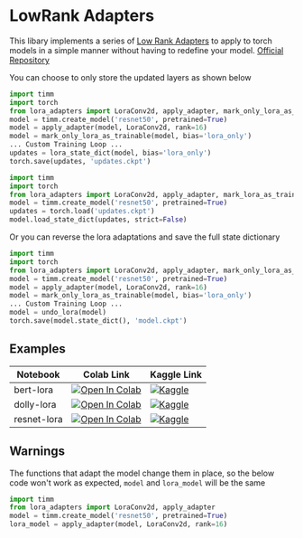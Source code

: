 # LowRank Adapters
This libary implements a series of [Low Rank Adapters](https://arxiv.org/abs/2106.09685) to apply to torch models in a simple manner without having to redefine your model. [Official Repository](https://github.com/microsoft/LoRA)

You can choose to only store the updated layers as shown below

```python
import timm 
import torch
from lora_adapters import LoraConv2d, apply_adapter, mark_only_lora_as_trainable, lora_state_dict
model = timm.create_model('resnet50', pretrained=True)
model = apply_adapter(model, LoraConv2d, rank=16)
model = mark_only_lora_as_trainable(model, bias='lora_only')
... Custom Training Loop ...
updates = lora_state_dict(model, bias='lora_only')
torch.save(updates, 'updates.ckpt')
```

```python
import timm 
import torch
from lora_adapters import LoraConv2d, apply_adapter, mark_lora_as_trainable, lora_state_dict
model = timm.create_model('resnet50', pretrained=True)
updates = torch.load('updates.ckpt')
model.load_state_dict(updates, strict=False)
```

Or you can reverse the lora adaptations and save the full state dictionary

```python
import timm 
import torch
from lora_adapters import LoraConv2d, apply_adapter, mark_only_lora_as_trainable, undo_lora
model = timm.create_model('resnet50', pretrained=True)
model = apply_adapter(model, LoraConv2d, rank=16)
model = mark_only_lora_as_trainable(model, bias='lora_only')
... Custom Training Loop ...
model = undo_lora(model)
torch.save(model.state_dict(), 'model.ckpt')
```

## Examples
| Notebook | Colab Link | Kaggle Link |
| -------- | ---------- | ----------- |
| bert-lora | [![Open In Colab](https://colab.research.google.com/assets/colab-badge.svg)](https://colab.research.google.com/github/kiansierra/lora-adapters/blob/main/examples/bert-lora.ipynb) | [![Kaggle](https://kaggle.com/static/images/open-in-kaggle.svg)](https://kaggle.com/kernels/welcome?src=https://github.com/kiansierra/lora-adapters/blob/main/examples/bert-lora.ipynb) |
| dolly-lora  | [![Open In Colab](https://colab.research.google.com/assets/colab-badge.svg)](https://colab.research.google.com/github/kiansierra/lora-adapters/blob/main/examples/dolly-lora.ipynb) | [![Kaggle](https://kaggle.com/static/images/open-in-kaggle.svg)](https://kaggle.com/kernels/welcome?src=https://github.com/kiansierra/lora-adapters/blob/main/examples/dolly-lora.ipynb) |
| resnet-lora | [![Open In Colab](https://colab.research.google.com/assets/colab-badge.svg)](https://colab.research.google.com/github/kiansierra/lora-adapters/blob/main/examples/resnet-lora.ipynb) | [![Kaggle](https://kaggle.com/static/images/open-in-kaggle.svg)](https://kaggle.com/kernels/welcome?src=https://github.com/kiansierra/lora-adapters/blob/main/examples/resnet-lora.ipynb) |



## Warnings
The functions that adapt the model change them in place, so the below code won't work as expected, `model` and `lora_model` will be the same

```python
import timm 
from lora_adapters import LoraConv2d, apply_adapter
model = timm.create_model('resnet50', pretrained=True)
lora_model = apply_adapter(model, LoraConv2d, rank=16)
```